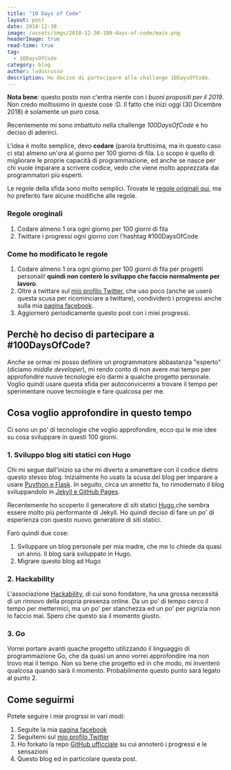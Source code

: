 ```yaml
---
title: "10 Days of Code"
layout: post
date: 2018-12-30
image: /assets/imgs/2018-12-30-100-days-of-code/main.png
headerImage: true
read-time: true
tag:
  - 10DaysOfCode
category: blog
author: ludusrusso
description: Ho deciso di partecipare alla challange 10DaysOfCode.
---
```


**Nota bene**: questo posto non c'entra niente con i *buoni propositi per il 2019*. Non credo moltissimo in queste cose :D. Il fatto che inizi oggi (30 Dicembre 2018) è solamente un puro cosa.

Recentemente mi sono imbattuto nella challenge *100DaysOfCode* e ho deciso di aderirci.

L'idea è molto semplice, devo **codare** (parola bruttisima, ma in questo caso ci sta) almeno un'ora al giorno per 100 giorno di fila. Lo scopo è quello di migliorare le proprie capacità di programmazione, ed anche se nasce per chi vuole imparare a scrivere codice, vedo che viene molto apprezzata dai programmatori più esperti.

Le regole della sfida sono molto semplici. Trovate le [regole originali qui](https://www.100daysofcode.com/), ma ho preferito fare alcune modifiche alle regole.

### Regole oroginali

1. Codare almeno 1 ora ogni giorno per 100 giorni di fila
2. Twittare i progressi ogni giorno con l'hashtag #100DaysOfCode

### Come ho modificato le regole

1. Codare almeno 1 ora ogni giorno per 100 giorni di fila per progetti personali! **quindi non conterò lo sviluppo che faccio normalmente per lavoro**.
2. Oltre a twittare sul [mio profilo Twitter](https://twitter.com/ludusrusso), che uso poco (anche se userò questa scusa per ricominciare a twittare), condividerò i progressi anche sulla mia [pagina facebook](https://www.facebook.com/ludus.russo).
3. Aggiornerò periodicamente questo post con i miei progressi.

## Perchè ho deciso di partecipare a #100DaysOfCode?

Anche se ormai mi posso definire un programmatore abbastanza "esperto" (diciamo *middle developer*), mi rendo conto di non avere mai tempo per approfondire nuove tecnologie e/o darmi a qualche progetto personale. Voglio quindi usare questa sfida per autoconvicermi a trovare il tempo per sperimentare nuove tecnologie e fare qualcosa per me.

## Cosa voglio approfondire in questo tempo

Ci sono un po' di tecnologie che voglio approfondire, ecco qui le mie idee su cosa sviluppare in questi 100 giorni.

### 1. Sviluppo blog siti statici con Hugo
Chi mi segue dall'inizio sa che mi diverto a smanettare con il codice dietro questo stesso blog. Inizialmente ho usato la scusa del blog per imparare a usare [Puython e Flask](https://ludusrusso.cc/2016/12/22/inauguriamo-il-blog/). In seguito, circa un annetto fa, ho rimodernato il blog sviluppandolo in [Jekyll e GitHub Pages](https://ludusrusso.cc/2017/09/17/nuovo-blog/).

Recentemente ho scoperto il generatore di siti statici [Hugo](https://gohugo.io/),che sembra essere molto più performante di Jekyll. Ho quindi deciso di fare un po' di esperienza con questo nuovo generatore di siti statici.

Farò quindi due cose:
1. Sviluppare un blog personale per mia madre, che me lo chiede da quasi un anno. Il blog sarà sviluppato in Hugo.
2. Migrare questo blog ad Hugo

### 2. Hackability

L'associazione [Hackability](http://www.hackability.it/), di cui sono fondatore, ha una grossa necessità di un rinnovo della propria presenza online. Da un po' di tempo cerco il tempo per mettermici, ma un po' per stanchezza ed un po' per pigrizia non lo faccio mai. Spero che questo sia il momento giusto.

### 3. Go

Vorrei portare avanti quache progetto utilizzando il linguaggio di programmazione Go, che da quasi un anno vorrei approfondire ma non trovo mai il tempo. Non so bene che progetto ed in che modo, mi inventerò qualcosa quando sarà il momento. Probabilmente questo punto sarà legato al punto 2.

## Come seguirmi

Potete seguire i mie progrssi in vari modi:

1. Seguite la mia [pagina facebook]()
2. Seguitemi sul [mio profilo Twitter](https://twitter.com/ludusrusso)
3. Ho forkato la repo [GitHub ufficciale](https://github.com/ludusrusso/100-days-of-code) su cui annoterò i progressi e le sensazioni
4. Questo blog ed in particolare questa post.